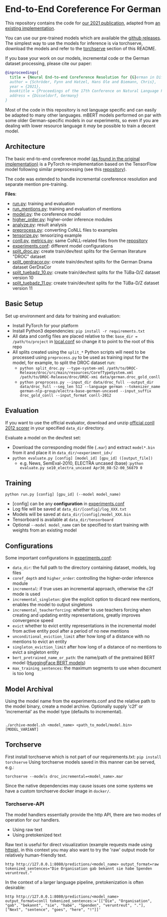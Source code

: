 # End-to-End Coreference For German

This repository contains the code for [our 2021 publication](#TODO), adapted from [an existing implementation](https://github.com/lxucs/coref-hoi).

You can use our pre-trained models which are available the [github releases](../../releases).
The simplest way to use the models for inference is via torchserve,
download the models and refer to the [torchserve](#torchserve) section of this README.

If you base your work on our models, incremental code or the German dataset processing, please cite our paper:

```bibtex
@inproceedings{
  title = {Neural End-to-end Coreference Resolution for {G}erman in Different Domains},
  author = {Schröder, Fynn and Hatzel, Hans Ole and Biemann, Chris},
  year = {2021},
  booktitle = {Proceedings of the 17th Conference on Natural Language Processing},
  address = {Düsseldorf, Germany}
}
```

Most of the code in this repository is not language specific and can easily be adapted to many other languages.
mBERT models performed on par with some older German-specific models in our experiments, so even if you are dealing with lower resource language it *may* be possible to train a decent model.

## Architecture

The basic end-to-end coreference model [(as found in the original implementation)](https://github.com/lxucs/coref-hoi) is a PyTorch re-implementation based on the TensorFlow model following similar preprocessing (see this [repository](https://github.com/mandarjoshi90/coref)).

The code was extended to handle incremental coreference resolution and separate mention pre-training.

**Files**:
* [run.py](run.py): training and evaluation
* [run_mentions.py](run.py): training and evaluation of mentions
* [model.py](model.py): the coreference model
* [higher_order.py](higher_order.py): higher-order inference modules
* [analyze.py](analyze.py): result analysis
* [preprocess.py](preprocess.py): converting CoNLL files to examples
* [tensorize.py](tensorize.py): tensorizing example
* [conll.py](conll.py), [metrics.py](metrics.py): same CoNLL-related files from the [repository](https://github.com/mandarjoshi90/coref)
* [experiments.conf](experiments.conf): different model configurations
* [split_droc.py](split_droc.py): create train/dev/test splits for the German literature "DROC" dataset
* [split_gerdracor.py](split_gerdracor.py): create train/dev/test splits for the German Drama dataset GerDraCor
* [split_tuebadz_10.py](split_tuebadz_10.py): create train/dev/test splits for the TüBa-D/Z dataset version 10
* [split_tuebadz_11.py](split_tuebadz_11.py): create train/dev/test splits for the TüBa-D/Z dataset version 11


## Basic Setup
Set up environment and data for training and evaluation:
* Install PyTorch for your platform
* Install Python3 dependencies: `pip install -r requirements.txt`
* All data and config files are placed relative to the: `base_dir = /path/to/project` in [local.conf](local.conf) so change it to point to the root of this repo
* All splits created using the `split_*` Python scripts will need to be processed using `preprocess.py` to be used as training input for the model, for example, to split the DROC dataset run:
    - `python split_droc.py --type-system-xml /path/to/DROC-Release/droc/src/main/resources/CorefTypeSystem.xml /path/to/DROC-Release/droc/DROC-xmi data/german.droc_gold_conll`
    - `python preprocess.py --input_dir data/droc_full --output_dir data/droc_full --seg_len 512 --language german --tokenizer_name german-nlp-group/electra-base-german-uncased --input_suffix droc_gold_conll --input_format conll-2012`


## Evaluation
If you want to use the official evaluator, download and unzip [official conll 2012 scorer](http://conll.cemantix.org/download/reference-coreference-scorers.v8.01.tar.gz) in your specified `data_dir` directory.

Evaluate a model on the dev/test set:
* Download the corresponding model file (`.mar`) and extract `model*.bin` from it and place it in `data_dir/<experiment_id>/`
* `python evaluate.py [config] [model_id] [gpu_id] ([output_file])`
    * e.g. News, SemEval-2010, ELECTRA uncased (base) :`python evaluate.py se10_electra_uncased Apr30_08-52-00_56879 0`

## Training

`python run.py [config] [gpu_id] (--model model_name)`

* [config] can be any **configuration** in [experiments.conf](experiments.conf)
* Log file will be saved at `data_dir/[config]/log_XXX.txt`
* Models will be saved at `data_dir/[config]/model_XXX.bin`
* Tensorboard is available at `data_dir/tensorboard`
* Optional `--model model_name` can be specified to start training with weights from an existing model


## Configurations

Some important configurations in [experiments.conf](experiments.conf):
* `data_dir`: the full path to the directory containing dataset, models, log files
* `coref_depth` and `higher_order`: controlling the higher-order inference module
* `incremental`: if true uses an incremental approach, otherwise the c2f mode is used
* `incremental_singleton`: give the explicit option to discard new mentions, enables the model to output singletons
* `incremental_teacherforcing`: whether to use teachers forcing when creating and updating entity representations, greatly improves convergence speed
* `evict` whether to evict entity representations in the incremental model from active entity pool after a period of no new mentions
* `unconditional_eviction_limit` after how long of a distance with no mentions to evict an entity
* `singleton_eviction_limit` after how long of a distance of no mentions to evict a singleton entity
* `bert_pretrained_name_or_path`: the name/path of the pretrained BERT model ([HuggingFace BERT models](https://huggingface.co/transformers/main_classes/model.html#transformers.PreTrainedModel.from_pretrained))
* `max_training_sentences`: the maximum segments to use when document is too long


## Model Archival

Using the model name from the experiments.conf and the relative path to the model binary, create a model archive.
Optionally supply 'c2f' or 'incremental' as the model type (defaults to incremental).
```

./archive-model.sh <model_name> <path_to_model/model.bin> [MODEL_VARIANT]

```

## Torchserve

First install torchserve which is not part of our requirements.txt: `pip install torchserve`
Using torchserve models saved in this manner can be served, e.g.:

```
torchserve --models droc_incremental=<model_name>.mar
```

Since the native dependencies may cause issues one some systems we have a custom torchserve docker image in `docker/`.

### Torchserve-API

The model handlers essentially provide the http API, there are two modes of operation for our handlers.
* Using raw text
* Using pretokenized text

Raw text is useful for direct visualization (example requests made using [httpie](https://httpie.io/)),
in this context you may also want to try the 'raw' output mode for relatively human-friendly text.
```
http http://127.0.0.1:8080/predictions/<model_name> output_format=raw tokenized_sentences="Die Organisation gab bekannt sie habe Spenden veruntreut."
```

In the context of a larger language pipeline, pretokenization is often desirable:
```
http http://127.0.0.1:8080/predictions/<model_name> output_format=conll tokenized_sentences:='[["Die", "Organisation", "gab", "bekannt", "sie", "habe", "Spenden", "veruntreut", "."], ["Next", "sentence", "goes", "here", "!"]]'
```
